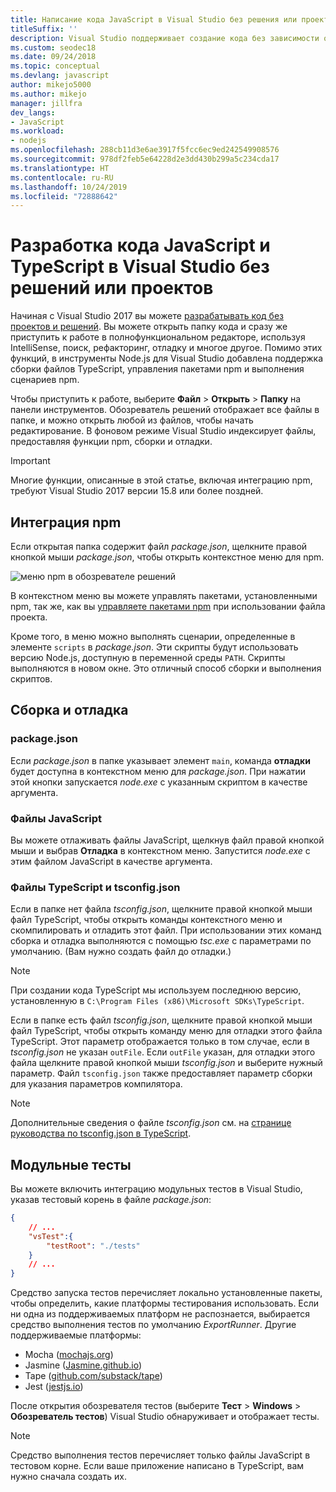```yaml
---
title: Написание кода JavaScript в Visual Studio без решения или проекта
titleSuffix: ''
description: Visual Studio поддерживает создание кода без зависимости от файла проекта или файла решения
ms.custom: seodec18
ms.date: 09/24/2018
ms.topic: conceptual
ms.devlang: javascript
author: mikejo5000
ms.author: mikejo
manager: jillfra
dev_langs:
- JavaScript
ms.workload:
- nodejs
ms.openlocfilehash: 288cb11d3e6ae3917f5fcc6ec9ed242549908576
ms.sourcegitcommit: 978df2feb5e64228d2e3dd430b299a5c234cda17
ms.translationtype: HT
ms.contentlocale: ru-RU
ms.lasthandoff: 10/24/2019
ms.locfileid: "72888642"
---
```

# <a name="develop-javascript-and-typescript-code-in-visual-studio-without-solutions-or-projects"></a>Разработка кода JavaScript и TypeScript в Visual Studio без решений или проектов

Начиная с Visual Studio 2017 вы можете [разрабатывать код без проектов и решений](../ide/develop-code-in-visual-studio-without-projects-or-solutions.md). Вы можете открыть папку кода и сразу же приступить к работе в полнофункциональном редакторе, используя IntelliSense, поиск, рефакторинг, отладку и многое другое. Помимо этих функций, в инструменты Node.js для Visual Studio добавлена поддержка сборки файлов TypeScript, управления пакетами npm и выполнения сценариев npm.

Чтобы приступить к работе, выберите **Файл** > **Открыть** > **Папку** на панели инструментов. Обозреватель решений отображает все файлы в папке, и можно открыть любой из файлов, чтобы начать редактирование. В фоновом режиме Visual Studio индексирует файлы, предоставляя функции npm, сборки и отладки.

> [!IMPORTANT]
> Многие функции, описанные в этой статье, включая интеграцию npm, требуют Visual Studio 2017 версии 15.8 или более поздней.

## <a name="npm-integration"></a>Интеграция npm

Если открытая папка содержит файл *package.json*, щелкните правой кнопкой мыши *package.json*, чтобы открыть контекстное меню для npm.

![меню npm в обозревателе решений](../javascript/media/solution-explorer-npm-ctx.png)

В контекстном меню вы можете управлять пакетами, установленными npm, так же, как вы [управляете пакетами npm](npm-package-management.md) при использовании файла проекта.

Кроме того, в меню можно выполнять сценарии, определенные в элементе `scripts` в *package.json*. Эти скрипты будут использовать версию Node.js, доступную в переменной среды `PATH`. Скрипты выполняются в новом окне. Это отличный способ сборки и выполнения скриптов.

## <a name="build-and-debug"></a>Сборка и отладка

### <a name="packagejson"></a>package.json
Если *package.json* в папке указывает элемент `main`, команда **отладки** будет доступна в контекстном меню для *package.json*.
При нажатии этой кнопки запускается *node.exe* с указанным скриптом в качестве аргумента.

### <a name="javascript-files"></a>Файлы JavaScript
Вы можете отлаживать файлы JavaScript, щелкнув файл правой кнопкой мыши и выбрав **Отладка** в контекстном меню. Запустится *node.exe* с этим файлом JavaScript в качестве аргумента.

### <a name="typescript-files-and-tsconfigjson"></a>Файлы TypeScript и tsconfig.json
Если в папке нет файла *tsconfig.json*, щелкните правой кнопкой мыши файл TypeScript, чтобы открыть команды контекстного меню и скомпилировать и отладить этот файл. При использовании этих команд сборка и отладка выполняются с помощью *tsc.exe* с параметрами по умолчанию. (Вам нужно создать файл до отладки.)

> [!NOTE]
> При создании кода TypeScript мы используем последнюю версию, установленную в `C:\Program Files (x86)\Microsoft SDKs\TypeScript`.

Если в папке есть файл *tsconfig.json*, щелкните правой кнопкой мыши файл TypeScript, чтобы открыть команду меню для отладки этого файла TypeScript. Этот параметр отображается только в том случае, если в *tsconfig.json* не указан `outFile`. Если `outFile` указан, для отладки этого файла щелкните правой кнопкой мыши *tsconfig.json* и выберите нужный параметр. Файл `tsconfig.json` также предоставляет параметр сборки для указания параметров компилятора.

> [!NOTE]
> Дополнительные сведения о файле *tsconfig.json* см. на [странице руководства по tsconfig.json в TypeScript](https://www.typescriptlang.org/docs/handbook/tsconfig-json.html).

## <a name="unit-tests"></a>Модульные тесты
Вы можете включить интеграцию модульных тестов в Visual Studio, указав тестовый корень в файле *package.json*:

```json
{
    // ...
    "vsTest":{
        "testRoot": "./tests"
    }
    // ...
}
```

Средство запуска тестов перечисляет локально установленные пакеты, чтобы определить, какие платформы тестирования использовать.
Если ни одна из поддерживаемых платформ не распознается, выбирается средство выполнения тестов по умолчанию *ExportRunner*. Другие поддерживаемые платформы:
* Mocha ([mochajs.org](https://mochajs.org/))
* Jasmine ([Jasmine.github.io](https://jasmine.github.io/))
* Tape ([github.com/substack/tape](https://github.com/substack/tape))
* Jest ([jestjs.io](https://jestjs.io/))

После открытия обозревателя тестов (выберите **Тест** > **Windows** > **Обозреватель тестов**) Visual Studio обнаруживает и отображает тесты.

> [!NOTE]
> Средство выполнения тестов перечисляет только файлы JavaScript в тестовом корне. Если ваше приложение написано в TypeScript, вам нужно сначала создать их.
